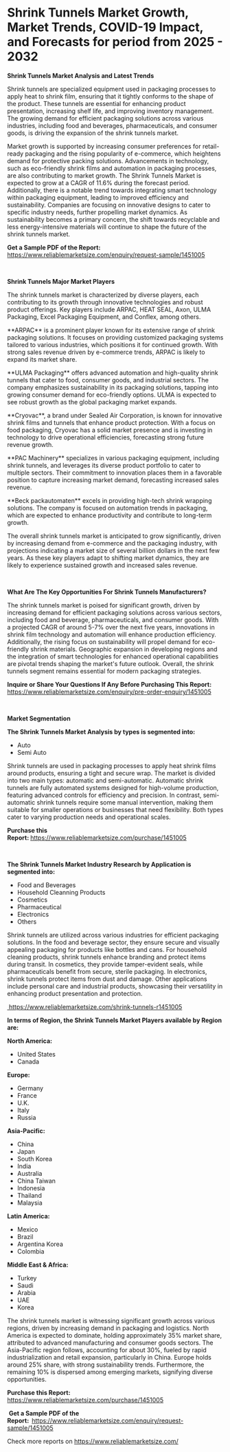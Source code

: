 <p><h1>Shrink Tunnels Market Growth, Market Trends, COVID-19 Impact, and Forecasts for period from 2025 - 2032</h1></p><p><strong>Shrink Tunnels Market Analysis and Latest Trends</strong></p>
<p><p>Shrink tunnels are specialized equipment used in packaging processes to apply heat to shrink film, ensuring that it tightly conforms to the shape of the product. These tunnels are essential for enhancing product presentation, increasing shelf life, and improving inventory management. The growing demand for efficient packaging solutions across various industries, including food and beverages, pharmaceuticals, and consumer goods, is driving the expansion of the shrink tunnels market.</p><p>Market growth is supported by increasing consumer preferences for retail-ready packaging and the rising popularity of e-commerce, which heightens demand for protective packing solutions. Advancements in technology, such as eco-friendly shrink films and automation in packaging processes, are also contributing to market growth. The Shrink Tunnels Market is expected to grow at a CAGR of 11.6% during the forecast period. Additionally, there is a notable trend towards integrating smart technology within packaging equipment, leading to improved efficiency and sustainability. Companies are focusing on innovative designs to cater to specific industry needs, further propelling market dynamics. As sustainability becomes a primary concern, the shift towards recyclable and less energy-intensive materials will continue to shape the future of the shrink tunnels market.</p></p>
<p><strong>Get a Sample PDF of the Report:&nbsp;</strong> <a href="https://www.reliablemarketsize.com/enquiry/request-sample/1451005?utm_campaign=1885&utm_medium=2&utm_source=Github&utm_content=ia&utm_term=17022025&utm_id=shrink-tunnels">https://www.reliablemarketsize.com/enquiry/request-sample/1451005</a></p>
<p>&nbsp;</p>
<p><strong>Shrink Tunnels Major Market Players</strong></p>
<p><p>The shrink tunnels market is characterized by diverse players, each contributing to its growth through innovative technologies and robust product offerings. Key players include ARPAC, HEAT SEAL, Axon, ULMA Packaging, Excel Packaging Equipment, and Conflex, among others.</p><p>**ARPAC** is a prominent player known for its extensive range of shrink packaging solutions. It focuses on providing customized packaging systems tailored to various industries, which positions it for continued growth. With strong sales revenue driven by e-commerce trends, ARPAC is likely to expand its market share.</p><p>**ULMA Packaging** offers advanced automation and high-quality shrink tunnels that cater to food, consumer goods, and industrial sectors. The company emphasizes sustainability in its packaging solutions, tapping into growing consumer demand for eco-friendly options. ULMA is expected to see robust growth as the global packaging market expands.</p><p>**Cryovac**, a brand under Sealed Air Corporation, is known for innovative shrink films and tunnels that enhance product protection. With a focus on food packaging, Cryovac has a solid market presence and is investing in technology to drive operational efficiencies, forecasting strong future revenue growth.</p><p>**PAC Machinery** specializes in various packaging equipment, including shrink tunnels, and leverages its diverse product portfolio to cater to multiple sectors. Their commitment to innovation places them in a favorable position to capture increasing market demand, forecasting increased sales revenue.</p><p>**Beck packautomaten** excels in providing high-tech shrink wrapping solutions. The company is focused on automation trends in packaging, which are expected to enhance productivity and contribute to long-term growth.</p><p>The overall shrink tunnels market is anticipated to grow significantly, driven by increasing demand from e-commerce and the packaging industry, with projections indicating a market size of several billion dollars in the next few years. As these key players adapt to shifting market dynamics, they are likely to experience sustained growth and increased sales revenue.</p></p>
<p>&nbsp;</p>
<p><strong>What Are The Key Opportunities For Shrink Tunnels Manufacturers?</strong></p>
<p><p>The shrink tunnels market is poised for significant growth, driven by increasing demand for efficient packaging solutions across various sectors, including food and beverage, pharmaceuticals, and consumer goods. With a projected CAGR of around 5-7% over the next five years, innovations in shrink film technology and automation will enhance production efficiency. Additionally, the rising focus on sustainability will propel demand for eco-friendly shrink materials. Geographic expansion in developing regions and the integration of smart technologies for enhanced operational capabilities are pivotal trends shaping the market's future outlook. Overall, the shrink tunnels segment remains essential for modern packaging strategies.</p></p>
<p><strong>Inquire or Share Your Questions If Any Before Purchasing This Report:</strong> <a href="https://www.reliablemarketsize.com/enquiry/pre-order-enquiry/1451005?utm_campaign=1885&utm_medium=2&utm_source=Github&utm_content=ia&utm_term=17022025&utm_id=shrink-tunnels">https://www.reliablemarketsize.com/enquiry/pre-order-enquiry/1451005</a></p>
<p>&nbsp;</p>
<p><strong>Market Segmentation</strong></p>
<p><strong>The Shrink Tunnels Market Analysis by types is segmented into:</strong></p>
<p><ul><li>Auto</li><li>Semi Auto</li></ul></p>
<p><p>Shrink tunnels are used in packaging processes to apply heat shrink films around products, ensuring a tight and secure wrap. The market is divided into two main types: automatic and semi-automatic. Automatic shrink tunnels are fully automated systems designed for high-volume production, featuring advanced controls for efficiency and precision. In contrast, semi-automatic shrink tunnels require some manual intervention, making them suitable for smaller operations or businesses that need flexibility. Both types cater to varying production needs and operational scales.</p></p>
<p><strong>Purchase this Report:&nbsp;</strong><a href="https://www.reliablemarketsize.com/purchase/1451005?utm_campaign=1885&utm_medium=2&utm_source=Github&utm_content=ia&utm_term=17022025&utm_id=shrink-tunnels">https://www.reliablemarketsize.com/purchase/1451005</a></p>
<p>&nbsp;</p>
<p><strong>The Shrink Tunnels Market Industry Research by Application is segmented into:</strong></p>
<p><ul><li>Food and Beverages</li><li>Household Cleanning Products</li><li>Cosmetics</li><li>Pharmaceutical</li><li>Electronics</li><li>Others</li></ul></p>
<p><p>Shrink tunnels are utilized across various industries for efficient packaging solutions. In the food and beverage sector, they ensure secure and visually appealing packaging for products like bottles and cans. For household cleaning products, shrink tunnels enhance branding and protect items during transit. In cosmetics, they provide tamper-evident seals, while pharmaceuticals benefit from secure, sterile packaging. In electronics, shrink tunnels protect items from dust and damage. Other applications include personal care and industrial products, showcasing their versatility in enhancing product presentation and protection.</p></p>
<p><a href="https://www.reliablemarketsize.com/shrink-tunnels-r1451005?utm_campaign=1885&utm_medium=2&utm_source=Github&utm_content=ia&utm_term=17022025&utm_id=shrink-tunnels">&nbsp;https://www.reliablemarketsize.com/shrink-tunnels-r1451005</a></p>
<p><strong>In terms of Region, the Shrink Tunnels Market Players available by Region are:</strong></p>
<p>
    <p> <strong> North America: </strong>
        <ul>
            <li>United States</li>
            <li>Canada</li>
        </ul>
        </p> 
    <p> <strong> Europe: </strong>
        <ul>
            <li>Germany</li>
            <li>France</li>
            <li>U.K.</li>
            <li>Italy</li>
            <li>Russia</li>
        </ul>
        </p> 
    <p> <strong> Asia-Pacific: </strong>
        <ul>
            <li>China</li>
            <li>Japan</li>
            <li>South Korea</li>
            <li>India</li>
            <li>Australia</li>
            <li>China Taiwan</li>
            <li>Indonesia</li>
            <li>Thailand</li>
            <li>Malaysia</li>
        </ul>
        </p> 
    <p> <strong> Latin America: </strong>
        <ul>
            <li>Mexico</li>
            <li>Brazil</li>
            <li>Argentina Korea</li>
            <li>Colombia</li>
        </ul>
        </p> 
    <p> <strong> Middle East & Africa: </strong>
        <ul>
            <li>Turkey</li>
            <li>Saudi</li>
            <li>Arabia</li>
            <li>UAE</li>
            <li>Korea</li>
        </ul>
    </p>
    </p>
<p><p>The shrink tunnels market is witnessing significant growth across various regions, driven by increasing demand in packaging and logistics. North America is expected to dominate, holding approximately 35% market share, attributed to advanced manufacturing and consumer goods sectors. The Asia-Pacific region follows, accounting for about 30%, fueled by rapid industrialization and retail expansion, particularly in China. Europe holds around 25% share, with strong sustainability trends. Furthermore, the remaining 10% is dispersed among emerging markets, signifying diverse opportunities.</p></p>
<p><strong>Purchase this Report: </strong><a href="https://www.reliablemarketsize.com/purchase/1451005?utm_campaign=1885&utm_medium=2&utm_source=Github&utm_content=ia&utm_term=17022025&utm_id=shrink-tunnels">https://www.reliablemarketsize.com/purchase/1451005</a></p>
<p>&nbsp;<strong>Get a Sample PDF of the Report:&nbsp;&nbsp;</strong><a href="https://www.reliablemarketsize.com/enquiry/request-sample/1451005?utm_campaign=1885&utm_medium=2&utm_source=Github&utm_content=ia&utm_term=17022025&utm_id=shrink-tunnels">https://www.reliablemarketsize.com/enquiry/request-sample/1451005</a></p>
<p><strong></strong></p>
<p>Check more reports on <a href="https://www.reliablemarketsize.com/?utm_campaign=1885&utm_medium=2&utm_source=Github&utm_content=ia&utm_term=17022025&utm_id=shrink-tunnels">https://www.reliablemarketsize.com/</a></p>